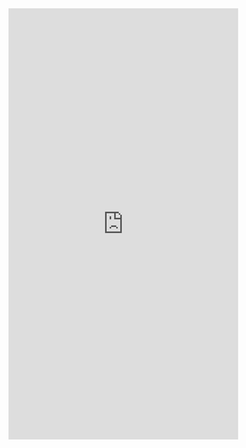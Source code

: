 <iframe  
height=850
width=90%
src="https://ks.wjx.top/vm/wxe7emK.aspx"  
frameborder=0  
allowfullscreen>
</iframe>